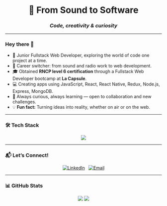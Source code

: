 <div align="center">
<h1> 🚀 From Sound to Software  </h1>
<h3><em>Code, creativity & curiosity</em> </h3> 
</div>


---

### Hey there 👋

- 🌱 Junior Fullstack Web Developer, exploring the world of code one project at a time.  
- 🔄 Career switcher: from sound and radio work to web development.
- 🎓 Obtained **RNCP level 6 certification** through a Fullstack Web Developer bootcamp at **La Capsule**.
- 💻 Creating apps using JavaScript, React, React Native, Redux, Node.js, Express, MongoDB. 
- 🤝 Always curious, always learning — open to collaboration and new challenges.
- 💡 **Fun fact:** Turning ideas into reality, whether on air or on the web.  


---

### 🛠️ Tech Stack  
<p align="center">
  <a href="https://skillicons.dev">
    <img src="https://skillicons.dev/icons?i=js,html,css,react,redux,mongodb,express,vscode,nodejs" />
  </a>
</p>

---

### 📬 Let’s Connect!  

<div align="center">
  
  [![LinkedIn](https://img.shields.io/badge/LinkedIn-0A66C2?style=for-the-badge&logo=linkedin&logoColor=white)](https://www.linkedin.com/in/laurie-plisson-5531961b3) 
  &nbsp;
  [![Email](https://img.shields.io/badge/Email-D14836?style=for-the-badge&logo=gmail&logoColor=white)](mailto:plisson.laurie@gmail.com)
  
</div>

---

### 📊 GitHub Stats  
<p align="center">
    <img src="https://github-readme-stats.vercel.app/api?username=LauriePlisson&show_icons=true&theme=tokyonight" />
  <img src="https://github-readme-stats.vercel.app/api/top-langs/?username=LauriePlisson&hide=HTML&layout=donut&theme=tokyonight"/>
</p>


